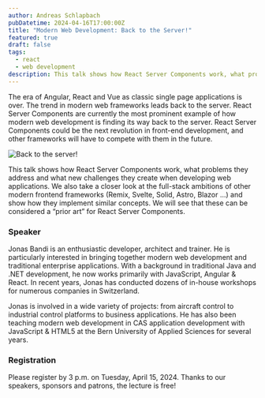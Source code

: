 ```yaml
---
author: Andreas Schlapbach
pubDatetime: 2024-04-16T17:00:00Z
title: "Modern Web Development: Back to the Server!"
featured: true
draft: false
tags:
  - react
  - web development
description: This talk shows how React Server Components work, what problems they address and what new challenges they create when developing web applications. We also take a closer look at the full-stack ambitions of other modern frontend frameworks.
---
```


The era of Angular, React and Vue as classic single page applications is over. The trend in modern web frameworks leads back to the server. React Server Components are currently the most prominent example of how modern web development is finding its way back to the server. React Server Components could be the next revolution in front-end development, and other frameworks will have to compete with them in the future.

![Back to the server!](@assets/images/back-to-the-server.webp)

This talk shows how React Server Components work, what problems they address and what new challenges they create when developing web applications. We also take a closer look at the full-stack ambitions of other modern frontend frameworks (Remix, Svelte, Solid, Astro, Blazor ...) and show how they implement similar concepts. We will see that these can be considered a “prior art” for React Server Components.

### Speaker

Jonas Bandi is an enthusiastic developer, architect and trainer. He is particularly interested in bringing together modern web development and traditional enterprise applications. With a background in traditional Java and .NET development, he now works primarily with JavaScript, Angular & React. In recent years, Jonas has conducted dozens of in-house workshops for numerous companies in Switzerland.

Jonas is involved in a wide variety of projects: from aircraft control to industrial control platforms to business applications. He has also been teaching modern web development in CAS application development with JavaScript & HTML5 at the Bern University of Applied Sciences for several years.

### Registration

Please register by 3 p.m. on Tuesday, April 15, 2024.
Thanks to our speakers, sponsors and patrons, the lecture is free!
